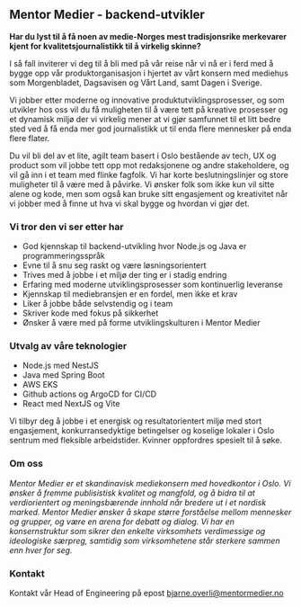 ## Mentor Medier - backend-utvikler

**Har du lyst til å få noen av medie-Norges mest tradisjonsrike merkevarer kjent for kvalitetsjournalistikk til å virkelig skinne?**

I så fall inviterer vi deg til å bli med på vår reise når vi nå er i ferd med å bygge opp vår produktorganisasjon i hjertet av vårt konsern med mediehus som Morgenbladet, Dagsavisen og Vårt Land, samt Dagen i Sverige.

Vi jobber etter moderne og innovative produktutviklingsprosesser, og som utvikler hos oss vil du få muligheten til å være tett på kreative prosesser og et dynamisk miljø der vi virkelig mener at vi gjør samfunnet til et litt bedre sted ved å få enda mer god journalistikk ut til enda flere mennesker på enda flere flater.

Du vil bli del av et lite, agilt team basert i Oslo bestående av tech, UX og product som vil jobbe tett opp mot redaksjonene og andre stakeholdere, og vil gå inn i et team med flinke fagfolk. Vi har korte beslutningslinjer og store muligheter til å være med å påvirke. Vi ønsker folk som ikke kun vil sitte alene og kode, men som også kan bruke sitt engasjement og kreativitet når vi jobber med å finne ut hva vi skal bygge og hvordan vi gjør det.

### Vi tror den vi ser etter har

- God kjennskap til backend-utvikling hvor Node.js og Java er programmeringsspråk
- Evne til å snu seg raskt og være løsningsorientert
- Trives med å jobbe i et miljø der ting er i stadig endring
- Erfaring med moderne utviklingsprosesser som kontinuerlig leveranse
- Kjennskap til mediebransjen er en fordel, men ikke et krav
- Liker å jobbe både selvstendig og i team
- Skriver kode med fokus på sikkerhet
- Ønsker å være med på forme utviklingskulturen i Mentor Medier

### Utvalg av våre teknologier

- Node.js med NestJS
- Java med Spring Boot
- AWS EKS
- Github actions og ArgoCD for CI/CD
- React med NextJS og Vite

Vi tilbyr deg å jobbe i et energisk og resultatorientert miljø med stort engasjement, konkurransedyktige betingelser og koselige lokaler i Oslo sentrum med fleksible arbeidstider. Kvinner oppfordres spesielt til å søke.

### Om oss

_Mentor Medier er et skandinavisk mediekonsern med hovedkontor i Oslo. Vi ønsker å fremme publisistisk kvalitet og mangfold, og å bidra til at verdiorientert og meningsbærende innhold når bredere ut i et nordisk marked. Mentor Medier ønsker å skape større forståelse mellom mennesker og grupper, og være en arena for debatt og dialog. Vi har en konsernstruktur som sikrer den enkelte virksomhets verdimessige og ideologiske særpreg, samtidig som virksomhetene står sterkere sammen enn hver for seg._

### Kontakt

Kontakt vår Head of Engineering på epost bjarne.overli@mentormedier.no
